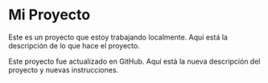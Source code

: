 # Mi Proyecto
Este es un proyecto que estoy trabajando localmente. Aquí está la descripción de lo que hace el proyecto.

Este proyecto fue actualizado en GitHub. Aquí está la nueva descripción del proyecto y nuevas instrucciones.
